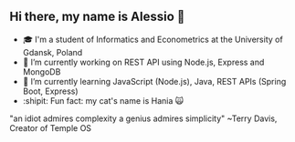 ## Hi there, my name is Alessio 👋
- :mortar_board: I'm a student of Informatics and Econometrics at the University of Gdansk, Poland
- 🔭 I’m currently working on REST API using Node.js, Express and MongoDB
- 🌱 I’m currently learning JavaScript (Node.js), Java, REST APIs (Spring Boot, Express)
- :shipit: Fun fact: my cat's name is Hania :scream_cat:

"an idiot admires complexity a genius admires simplicity" ~Terry Davis, Creator of Temple OS
